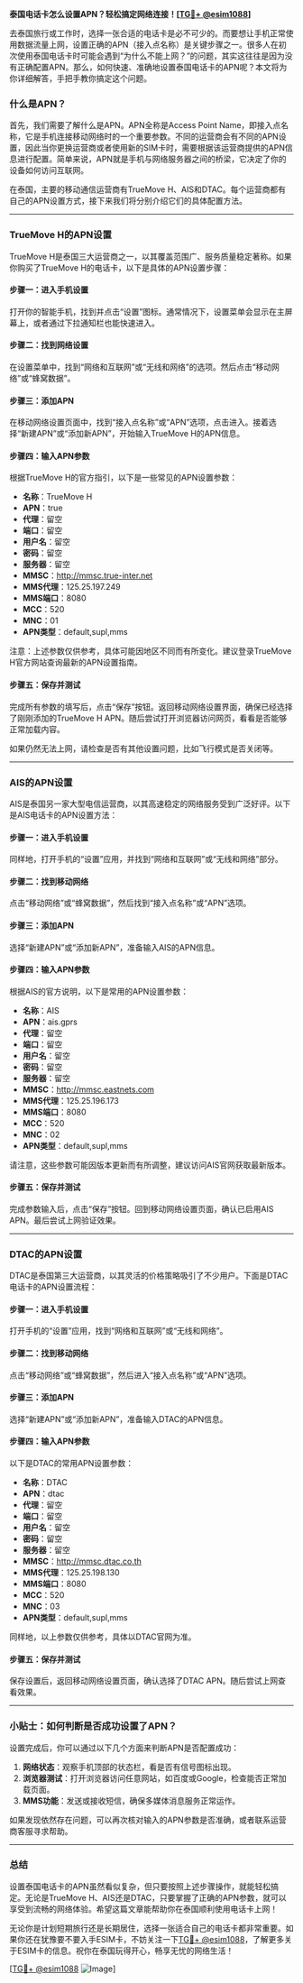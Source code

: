 **泰国电话卡怎么设置APN？轻松搞定网络连接！[[TG💪+ @esim1088](https://t.me/s/esim1088)]**

去泰国旅行或工作时，选择一张合适的电话卡是必不可少的。而要想让手机正常使用数据流量上网，设置正确的APN（接入点名称）是关键步骤之一。很多人在初次使用泰国电话卡时可能会遇到“为什么不能上网？”的问题，其实这往往是因为没有正确配置APN。那么，如何快速、准确地设置泰国电话卡的APN呢？本文将为你详细解答，手把手教你搞定这个问题。

### 什么是APN？

首先，我们需要了解什么是APN。APN全称是Access Point Name，即接入点名称，它是手机连接移动网络时的一个重要参数。不同的运营商会有不同的APN设置，因此当你更换运营商或者使用新的SIM卡时，需要根据该运营商提供的APN信息进行配置。简单来说，APN就是手机与网络服务器之间的桥梁，它决定了你的设备如何访问互联网。

在泰国，主要的移动通信运营商有TrueMove H、AIS和DTAC。每个运营商都有自己的APN设置方式，接下来我们将分别介绍它们的具体配置方法。

---

### TrueMove H的APN设置

TrueMove H是泰国三大运营商之一，以其覆盖范围广、服务质量稳定著称。如果你购买了TrueMove H的电话卡，以下是具体的APN设置步骤：

#### 步骤一：进入手机设置
打开你的智能手机，找到并点击“设置”图标。通常情况下，设置菜单会显示在主屏幕上，或者通过下拉通知栏也能快速进入。

#### 步骤二：找到网络设置
在设置菜单中，找到“网络和互联网”或“无线和网络”的选项。然后点击“移动网络”或“蜂窝数据”。

#### 步骤三：添加APN
在移动网络设置页面中，找到“接入点名称”或“APN”选项，点击进入。接着选择“新建APN”或“添加新APN”，开始输入TrueMove H的APN信息。

#### 步骤四：输入APN参数
根据TrueMove H的官方指引，以下是一些常见的APN设置参数：
- **名称**：TrueMove H
- **APN**：true
- **代理**：留空
- **端口**：留空
- **用户名**：留空
- **密码**：留空
- **服务器**：留空
- **MMSC**：http://mmsc.true-inter.net
- **MMS代理**：125.25.197.249
- **MMS端口**：8080
- **MCC**：520
- **MNC**：01
- **APN类型**：default,supl,mms

注意：上述参数仅供参考，具体可能因地区不同而有所变化。建议登录TrueMove H官方网站查询最新的APN设置指南。

#### 步骤五：保存并测试
完成所有参数的填写后，点击“保存”按钮。返回移动网络设置界面，确保已经选择了刚刚添加的TrueMove H APN。随后尝试打开浏览器访问网页，看看是否能够正常加载内容。

如果仍然无法上网，请检查是否有其他设置问题，比如飞行模式是否关闭等。

---

### AIS的APN设置

AIS是泰国另一家大型电信运营商，以其高速稳定的网络服务受到广泛好评。以下是AIS电话卡的APN设置方法：

#### 步骤一：进入手机设置
同样地，打开手机的“设置”应用，并找到“网络和互联网”或“无线和网络”部分。

#### 步骤二：找到移动网络
点击“移动网络”或“蜂窝数据”，然后找到“接入点名称”或“APN”选项。

#### 步骤三：添加APN
选择“新建APN”或“添加新APN”，准备输入AIS的APN信息。

#### 步骤四：输入APN参数
根据AIS的官方说明，以下是常用的APN设置参数：
- **名称**：AIS
- **APN**：ais.gprs
- **代理**：留空
- **端口**：留空
- **用户名**：留空
- **密码**：留空
- **服务器**：留空
- **MMSC**：http://mmsc.eastnets.com
- **MMS代理**：125.25.196.173
- **MMS端口**：8080
- **MCC**：520
- **MNC**：02
- **APN类型**：default,supl,mms

请注意，这些参数可能因版本更新而有所调整，建议访问AIS官网获取最新版本。

#### 步骤五：保存并测试
完成参数输入后，点击“保存”按钮。回到移动网络设置页面，确认已启用AIS APN。最后尝试上网验证效果。

---

### DTAC的APN设置

DTAC是泰国第三大运营商，以其灵活的价格策略吸引了不少用户。下面是DTAC电话卡的APN设置流程：

#### 步骤一：进入手机设置
打开手机的“设置”应用，找到“网络和互联网”或“无线和网络”。

#### 步骤二：找到移动网络
点击“移动网络”或“蜂窝数据”，然后进入“接入点名称”或“APN”选项。

#### 步骤三：添加APN
选择“新建APN”或“添加新APN”，准备输入DTAC的APN信息。

#### 步骤四：输入APN参数
以下是DTAC的常用APN设置参数：
- **名称**：DTAC
- **APN**：dtac
- **代理**：留空
- **端口**：留空
- **用户名**：留空
- **密码**：留空
- **服务器**：留空
- **MMSC**：http://mmsc.dtac.co.th
- **MMS代理**：125.25.198.130
- **MMS端口**：8080
- **MCC**：520
- **MNC**：03
- **APN类型**：default,supl,mms

同样地，以上参数仅供参考，具体以DTAC官网为准。

#### 步骤五：保存并测试
保存设置后，返回移动网络设置页面，确认选择了DTAC APN。随后尝试上网查看效果。

---

### 小贴士：如何判断是否成功设置了APN？

设置完成后，你可以通过以下几个方面来判断APN是否配置成功：
1. **网络状态**：观察手机顶部的状态栏，看是否有信号图标出现。
2. **浏览器测试**：打开浏览器访问任意网站，如百度或Google，检查能否正常加载页面。
3. **MMS功能**：发送或接收短信，确保多媒体消息服务正常运作。

如果发现依然存在问题，可以再次核对输入的APN参数是否准确，或者联系运营商客服寻求帮助。

---

### 总结

设置泰国电话卡的APN虽然看似复杂，但只要按照上述步骤操作，就能轻松搞定。无论是TrueMove H、AIS还是DTAC，只要掌握了正确的APN参数，就可以享受到流畅的网络体验。希望这篇文章能帮助你在泰国顺利使用电话卡上网！

无论你是计划短期旅行还是长期居住，选择一张适合自己的电话卡都非常重要。如果你还在犹豫要不要入手ESIM卡，不妨关注一下[TG💪+ @esim1088](https://t.me/s/esim1088)，了解更多关于ESIM卡的信息。祝你在泰国玩得开心，畅享无忧的网络生活！

[[TG💪+ @esim1088](https://t.me/s/esim1088) ![Image](https://i.postimg.cc/4NQfJmqS/Snipaste-2025-05-13-00-14-12.png)]